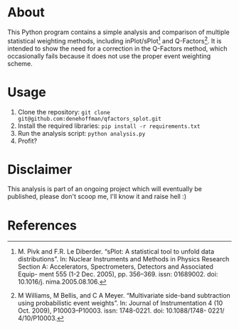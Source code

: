 # About
This Python program contains a simple analysis and comparison of multiple statistical weighting methods, including inPlot/sPlot[^1] and Q-Factors[^2]. It is intended to show the need for a correction in the Q-Factors method, which occasionally fails because it does not use the proper event weighting scheme.

# Usage
1. Clone the repository: `git clone git@github.com:denehoffman/qfactors_splot.git`
2. Install the required libraries: `pip install -r requirements.txt`
3. Run the analysis script: `python analysis.py`
4. Profit?

# Disclaimer
This analysis is part of an ongoing project which will eventually be published, please don't scoop me, I'll know it and raise hell :)

# References
[^1]: M. Pivk and F.R. Le Diberder. “sPlot: A statistical tool to unfold data
distributions”. In: Nuclear Instruments and Methods in Physics Research
Section A: Accelerators, Spectrometers, Detectors and Associated Equip-
ment 555 (1-2 Dec. 2005), pp. 356–369. issn: 01689002. doi: 10.1016/j.
nima.2005.08.106.

[^2]: M Williams, M Bellis, and C A Meyer. “Multivariate side-band subtraction
using probabilistic event weights”. In: Journal of Instrumentation 4 (10
Oct. 2009), P10003–P10003. issn: 1748-0221. doi: 10.1088/1748- 0221/
4/10/P10003.
